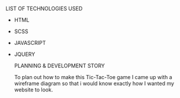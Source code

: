 LIST OF TECHNOLOGIES USED
* HTML
* SCSS
* JAVASCRIPT
* JQUERY


  PLANNING & DEVELOPMENT STORY
  
  To plan out how to make this Tic-Tac-Toe game I came up with a wireframe diagram so that i would know exactly how I      wanted my website to look.
